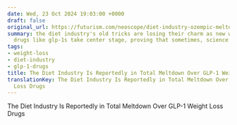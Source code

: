 ```yaml
---
date: Wed, 23 Oct 2024 19:03:00 +0000
draft: false
original_url: https://futurism.com/neoscope/diet-industry-ozempic-meltdown
summary: the diet industry's old tricks are losing their charm as new weight-loss
  drugs like glp-1s take center stage, proving that sometimes, science trumps willpower.
tags:
- weight-loss
- diet-industry
- glp-1-drugs
title: The Diet Industry Is Reportedly in Total Meltdown Over GLP-1 Weight Loss Drugs
translationKey: The Diet Industry Is Reportedly in Total Meltdown Over GLP-1 Weight
  Loss Drugs
---
```


The Diet Industry Is Reportedly in Total Meltdown Over GLP-1 Weight Loss Drugs